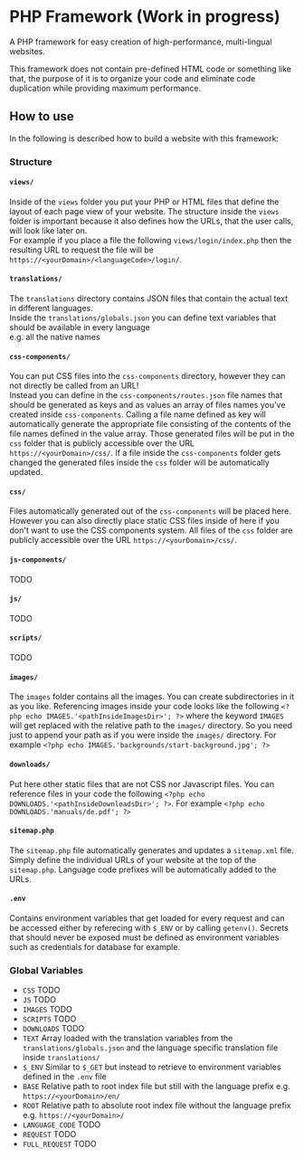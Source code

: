 # PHP Framework (Work in progress)
A PHP framework for easy creation of high-performance, multi-lingual websites.  

This framework does not contain pre-defined HTML code or something like that, 
the purpose of it is to organize your code and eliminate code duplication while 
providing maximum performance. 

## How to use
In the following is described how to build a website with this framework:

### Structure
#### `views/`
Inside of the `views` folder you put your PHP or HTML files that define the layout of each page view of your website. 
The structure inside the `views` folder is important because it also defines how the URLs, that the user calls, will look like later on.  
For example if you place a file the following `views/login/index.php` then the resulting URL to request the file 
will be  `https://<yourDomain>/<languageCode>/login/`.

#### `translations/`
The `translations` directory contains JSON files that contain the actual text in different languages.  
Inside the `translations/globals.json` you can define text variables that should be available in every language  
e.g. all the native names 

#### `css-components/`
You can put CSS files into the `css-components` directory, however they can not directly be called from an URL!  
Instead you can define in the `css-components/routes.json` file names that should be generated as keys 
and as values an array of files names you've created inside `css-components`. Calling a file name defined as key will 
automatically generate the appropriate file consisting of the contents of the file names defined in the value array. 
Those generated files will be put in the `css` folder that is publicly accessible over the URL `https://<yourDomain>/css/`. 
If a file inside the `css-components` folder gets changed the generated files inside the `css` folder will be automatically updated. 

#### `css/`
Files automatically generated out of the `css-components` will be placed here. 
However you can also directly place static CSS files inside of here if you don't want to use the CSS components system. 
All files of the `css` folder are publicly accessible over the URL `https://<yourDomain>/css/`.

#### `js-components/`
TODO

#### `js/`
TODO

#### `scripts/`
TODO

#### `images/`
The `images` folder contains all the images. You can create subdirectories in it as you like. 
Referencing images inside your code looks like the following `<?php echo IMAGES.'<pathInsideImagesDir>'; ?>` 
where the keyword `IMAGES` will get replaced with the relative path to the `images/` directory. So you need just to 
append your path as if you were inside the `images/` directory.
For  example `<?php echo IMAGES.'backgrounds/start-background.jpg'; ?>`

#### `downloads/`
Put here other static files that are not CSS nor Javascript files. You can 
reference files in your code the following `<?php echo DOWNLOADS.'<pathInsideDownloadsDir>'; ?>`.
For  example `<?php echo DOWNLOADS.'manuals/de.pdf'; ?>`

#### `sitemap.php`
The `sitemap.php` file automatically generates and updates a `sitemap.xml` file. 
Simply define the individual URLs of your website at the top of the `sitemap.php`. 
Language code prefixes will be automatically added to the URLs.

#### `.env`
Contains environment variables that get loaded for every request and can be accessed either by referecing with `$_ENV`
or by calling `getenv()`. 
Secrets that should never be exposed must be defined as environment variables such as credentials for database for example.

### Global Variables
* `CSS` TODO
* `JS` TODO
* `IMAGES` TODO
* `SCRIPTS` TODO
* `DOWNLOADS` TODO
* `TEXT` Array loaded with the translation variables from the `translations/globals.json` and the language specific translation file inside `translations/`
* `$_ENV` Similar to `$_GET` but instead to retrieve to environment variables defined in the `.env` file
* `BASE` Relative path to root index file but still with the language prefix e.g. `https://<yourDomain>/en/`
* `ROOT` Relative path to absolute root index file without the language prefix e.g. `https://<yourDomain>/`
* `LANGUAGE_CODE` TODO
* `REQUEST` TODO
* `FULL_REQUEST` TODO
